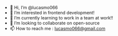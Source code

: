 - 👋 Hi, I’m @lucasmo066
- 👀 I’m interested in frontend development!
- 🌱 I’m currently learning to work in a team at work!! 
- 💞️ I’m looking to collaborate on open-source
- 📫 How to reach me : lucasmo066@gmail.com

<!---
lucasmo066/lucasmo066 is a ✨ special ✨ repository because its `README.md` (this file) appears on your GitHub profile.
You can click the Preview link to take a look at your changes.
--->
